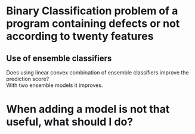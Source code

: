 # Binary Classification problem of a program containing defects or not according to twenty features
## Use of ensemble classifiers 
Does using linear convex combination of ensemble classifiers improve the prediction score?  
With two ensemble models it improves.

# When adding a model is not that useful, what should I do?
